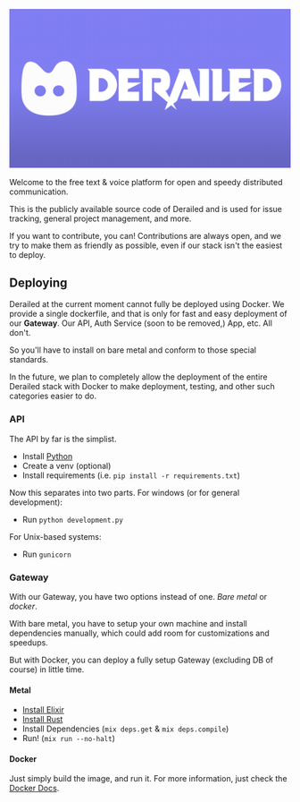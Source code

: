 ![Derailedeon](./assets/derailedeon.png)

Welcome to the free text & voice platform for open and speedy distributed communication.

This is the publicly available source code of Derailed and is used for issue tracking, 
general project management, and more.

If you want to contribute, you can! Contributions are always open, and we try to make them as friendly as possible, 
even if our stack isn't the easiest to deploy.

## Deploying

Derailed at the current moment cannot fully be deployed using Docker. We provide a single dockerfile, and that is only
for fast and easy deployment of our **Gateway**. Our API, Auth Service (soon to be removed,) App, etc. All don't.

So you'll have to install on bare metal and conform to those special standards.

In the future, we plan to completely allow the deployment of the entire Derailed stack with Docker
to make deployment, testing, and other such categories easier to do.

### API

The API by far is the simplist.

- Install [Python](https://python.org)
- Create a venv (optional)
- Install requirements (i.e. `pip install -r requirements.txt`)

Now this separates into two parts. For windows (or for general development):

- Run `python development.py`

For Unix-based systems:

- Run `gunicorn`

### Gateway

With our Gateway, you have two options instead of one. *Bare metal* or *docker*.

With bare metal, you have to setup your own machine and install dependencies manually,
which could add room for customizations and speedups.

But with Docker, you can deploy a fully setup Gateway (excluding DB of course) in little time.

#### Metal

- [Install Elixir](https://elixir-lang.org)
- [Install Rust](https://rust-lang.org)
- Install Dependencies (`mix deps.get` & `mix deps.compile`)
- Run! (`mix run --no-halt`)

#### Docker

Just simply build the image, and run it. For more information, just check the [Docker Docs](https://docs.docker.com).


